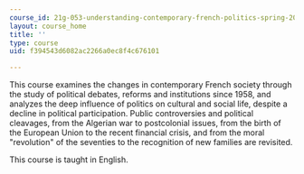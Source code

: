 ```yaml
---
course_id: 21g-053-understanding-contemporary-french-politics-spring-2014
layout: course_home
title: ''
type: course
uid: f394543d6082ac2266a0ec8f4c676101

---
```

This course examines the changes in contemporary French society through the study of political debates, reforms and institutions since 1958, and analyzes the deep influence of politics on cultural and social life, despite a decline in political participation. Public controversies and political cleavages, from the Algerian war to postcolonial issues, from the birth of the European Union to the recent financial crisis, and from the moral "revolution" of the seventies to the recognition of new families are revisited.

This course is taught in English.
